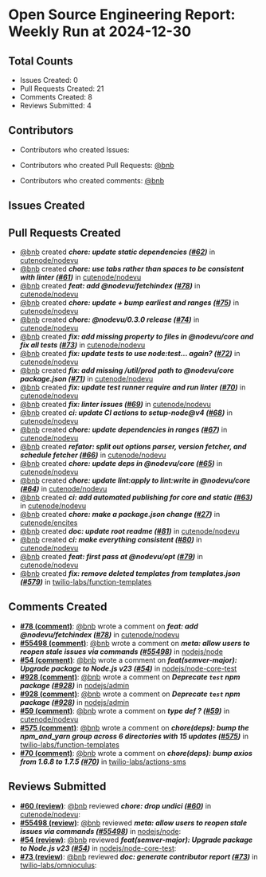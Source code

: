 # Open Source Engineering Report: Weekly Run at 2024-12-30

## Total Counts

* Issues Created: 0
* Pull Requests Created: 21
* Comments Created: 8
* Reviews Submitted: 4

## Contributors

* Contributors who created Issues: 

* Contributors who created Pull Requests: [@bnb](https://github.com/bnb)

* Contributors who created comments: [@bnb](https://github.com/bnb)

## Issues Created



## Pull Requests Created

* [@bnb](https://github.com/bnb) created _**chore: update static dependencies ([#62](https://github.com/cutenode/nodevu/pull/62))**_ in [cutenode/nodevu](https://github.com/cutenode/nodevu)
* [@bnb](https://github.com/bnb) created _**chore: use tabs rather than spaces to be consistent with linter ([#61](https://github.com/cutenode/nodevu/pull/61))**_ in [cutenode/nodevu](https://github.com/cutenode/nodevu)
* [@bnb](https://github.com/bnb) created _**feat: add @nodevu/fetchindex ([#78](https://github.com/cutenode/nodevu/pull/78))**_ in [cutenode/nodevu](https://github.com/cutenode/nodevu)
* [@bnb](https://github.com/bnb) created _**chore: update + bump earliest and ranges ([#75](https://github.com/cutenode/nodevu/pull/75))**_ in [cutenode/nodevu](https://github.com/cutenode/nodevu)
* [@bnb](https://github.com/bnb) created _**chore: @nodevu/0.3.0 release ([#74](https://github.com/cutenode/nodevu/pull/74))**_ in [cutenode/nodevu](https://github.com/cutenode/nodevu)
* [@bnb](https://github.com/bnb) created _**fix: add missing property to files in @nodevu/core and fix all tests ([#73](https://github.com/cutenode/nodevu/pull/73))**_ in [cutenode/nodevu](https://github.com/cutenode/nodevu)
* [@bnb](https://github.com/bnb) created _**fix: update tests to use node:test... again? ([#72](https://github.com/cutenode/nodevu/pull/72))**_ in [cutenode/nodevu](https://github.com/cutenode/nodevu)
* [@bnb](https://github.com/bnb) created _**fix: add missing /util/prod path to @nodevu/core package.json ([#71](https://github.com/cutenode/nodevu/pull/71))**_ in [cutenode/nodevu](https://github.com/cutenode/nodevu)
* [@bnb](https://github.com/bnb) created _**fix: update test runner require and run linter ([#70](https://github.com/cutenode/nodevu/pull/70))**_ in [cutenode/nodevu](https://github.com/cutenode/nodevu)
* [@bnb](https://github.com/bnb) created _**fix: linter issues ([#69](https://github.com/cutenode/nodevu/pull/69))**_ in [cutenode/nodevu](https://github.com/cutenode/nodevu)
* [@bnb](https://github.com/bnb) created _**ci: update CI actions to setup-node@v4 ([#68](https://github.com/cutenode/nodevu/pull/68))**_ in [cutenode/nodevu](https://github.com/cutenode/nodevu)
* [@bnb](https://github.com/bnb) created _**chore: update dependencies in ranges ([#67](https://github.com/cutenode/nodevu/pull/67))**_ in [cutenode/nodevu](https://github.com/cutenode/nodevu)
* [@bnb](https://github.com/bnb) created _**refator: split out options parser, version fetcher, and schedule fetcher ([#66](https://github.com/cutenode/nodevu/pull/66))**_ in [cutenode/nodevu](https://github.com/cutenode/nodevu)
* [@bnb](https://github.com/bnb) created _**chore: update deps in @nodevu/core ([#65](https://github.com/cutenode/nodevu/pull/65))**_ in [cutenode/nodevu](https://github.com/cutenode/nodevu)
* [@bnb](https://github.com/bnb) created _**chore: update lint:apply to lint:write in @nodevu/core ([#64](https://github.com/cutenode/nodevu/pull/64))**_ in [cutenode/nodevu](https://github.com/cutenode/nodevu)
* [@bnb](https://github.com/bnb) created _**ci: add automated publishing for core and static ([#63](https://github.com/cutenode/nodevu/pull/63))**_ in [cutenode/nodevu](https://github.com/cutenode/nodevu)
* [@bnb](https://github.com/bnb) created _**chore: make a package.json change ([#27](https://github.com/cutenode/encites/pull/27))**_ in [cutenode/encites](https://github.com/cutenode/encites)
* [@bnb](https://github.com/bnb) created _**doc: update root readme ([#81](https://github.com/cutenode/nodevu/pull/81))**_ in [cutenode/nodevu](https://github.com/cutenode/nodevu)
* [@bnb](https://github.com/bnb) created _**ci: make everything consistent ([#80](https://github.com/cutenode/nodevu/pull/80))**_ in [cutenode/nodevu](https://github.com/cutenode/nodevu)
* [@bnb](https://github.com/bnb) created _**feat: first pass at @nodevu/opt ([#79](https://github.com/cutenode/nodevu/pull/79))**_ in [cutenode/nodevu](https://github.com/cutenode/nodevu)
* [@bnb](https://github.com/bnb) created _**fix: remove deleted templates from templates.json ([#579](https://github.com/twilio-labs/function-templates/pull/579))**_ in [twilio-labs/function-templates](https://github.com/twilio-labs/function-templates)

## Comments Created

* **[#78 (comment)](https://github.com/cutenode/nodevu/pull/78#issuecomment-2465768043)**: [@bnb](https://github.com/bnb) wrote a comment on _**feat: add @nodevu/fetchindex ([#78](https://github.com/cutenode/nodevu/pull/78))**_ in [cutenode/nodevu](https://github.com/cutenode/nodevu)
* **[#55498 (comment)](https://github.com/nodejs/node/pull/55498#issuecomment-2462713137)**: [@bnb](https://github.com/bnb) wrote a comment on _**meta: allow users to reopen stale issues via commands ([#55498](https://github.com/nodejs/node/pull/55498))**_ in [nodejs/node](https://github.com/nodejs/node)
* **[#54 (comment)](https://github.com/nodejs/node-core-test/pull/54#issuecomment-2462698575)**: [@bnb](https://github.com/bnb) wrote a comment on _**feat(semver-major): Upgrade package to Node.js v23 ([#54](https://github.com/nodejs/node-core-test/pull/54))**_ in [nodejs/node-core-test](https://github.com/nodejs/node-core-test)
* **[#928 (comment)](https://github.com/nodejs/admin/issues/928#issuecomment-2460231800)**: [@bnb](https://github.com/bnb) wrote a comment on _**Deprecate `test` npm package ([#928](https://github.com/nodejs/admin/issues/928))**_ in [nodejs/admin](https://github.com/nodejs/admin)
* **[#928 (comment)](https://github.com/nodejs/admin/issues/928#issuecomment-2460230079)**: [@bnb](https://github.com/bnb) wrote a comment on _**Deprecate `test` npm package ([#928](https://github.com/nodejs/admin/issues/928))**_ in [nodejs/admin](https://github.com/nodejs/admin)
* **[#59 (comment)](https://github.com/cutenode/nodevu/issues/59#issuecomment-2454403589)**: [@bnb](https://github.com/bnb) wrote a comment on _**type def ? ([#59](https://github.com/cutenode/nodevu/issues/59))**_ in [cutenode/nodevu](https://github.com/cutenode/nodevu)
* **[#575 (comment)](https://github.com/twilio-labs/function-templates/pull/575#issuecomment-2474459872)**: [@bnb](https://github.com/bnb) wrote a comment on _**chore(deps): bump the npm_and_yarn group across 6 directories with 15 updates ([#575](https://github.com/twilio-labs/function-templates/pull/575))**_ in [twilio-labs/function-templates](https://github.com/twilio-labs/function-templates)
* **[#70 (comment)](https://github.com/twilio-labs/actions-sms/pull/70#issuecomment-2498337572)**: [@bnb](https://github.com/bnb) wrote a comment on _**chore(deps): bump axios from 1.6.8 to 1.7.5 ([#70](https://github.com/twilio-labs/actions-sms/pull/70))**_ in [twilio-labs/actions-sms](https://github.com/twilio-labs/actions-sms)

## Reviews Submitted

* **[#60 (review)](https://github.com/cutenode/nodevu/pull/60#pullrequestreview-2411841640)**: [@bnb](https://github.com/bnb) reviewed _**chore: drop undici ([#60](https://github.com/cutenode/nodevu/pull/60))**_ in [cutenode/nodevu](https://github.com/cutenode/nodevu): 
* **[#55498 (review)](https://github.com/nodejs/node/pull/55498#pullrequestreview-2421545786)**: [@bnb](https://github.com/bnb) reviewed _**meta: allow users to reopen stale issues via commands ([#55498](https://github.com/nodejs/node/pull/55498))**_ in [nodejs/node](https://github.com/nodejs/node): 
* **[#54 (review)](https://github.com/nodejs/node-core-test/pull/54#pullrequestreview-2421539194)**: [@bnb](https://github.com/bnb) reviewed _**feat(semver-major): Upgrade package to Node.js v23 ([#54](https://github.com/nodejs/node-core-test/pull/54))**_ in [nodejs/node-core-test](https://github.com/nodejs/node-core-test): 
* **[#73 (review)](https://github.com/twilio-labs/omnioculus/pull/73#pullrequestreview-2461755801)**: [@bnb](https://github.com/bnb) reviewed _**doc: generate contributor report ([#73](https://github.com/twilio-labs/omnioculus/pull/73))**_ in [twilio-labs/omnioculus](https://github.com/twilio-labs/omnioculus): 